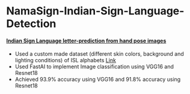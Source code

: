 # NamaSign-Indian-Sign-Language-Detection

#### [Indian Sign Language letter-prediction from hand pose images](https://github.com/Sowmya-Iyer/Kaggle/blob/master/isl-image-classification-using-fastai.ipynb)
- Used a custom made dataset (different skin colors, background and lighting conditions) of ISL alphabets [Link](https://www.kaggle.com/datasets/sowmyaiyer/isl-image-classification-with-a-background-clutter)
- Used FastAI to implement Image classification using VGG16 and Resnet18
- Achieved 93.9% accuracy using VGG16 and 91.8% accuracy using Resnet18 
